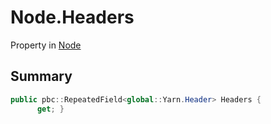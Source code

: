# Node.Headers

Property in [Node](/docs/api/csharp/yarn.node.md)

## Summary



```csharp
public pbc::RepeatedField<global::Yarn.Header> Headers {
      get; }
```

